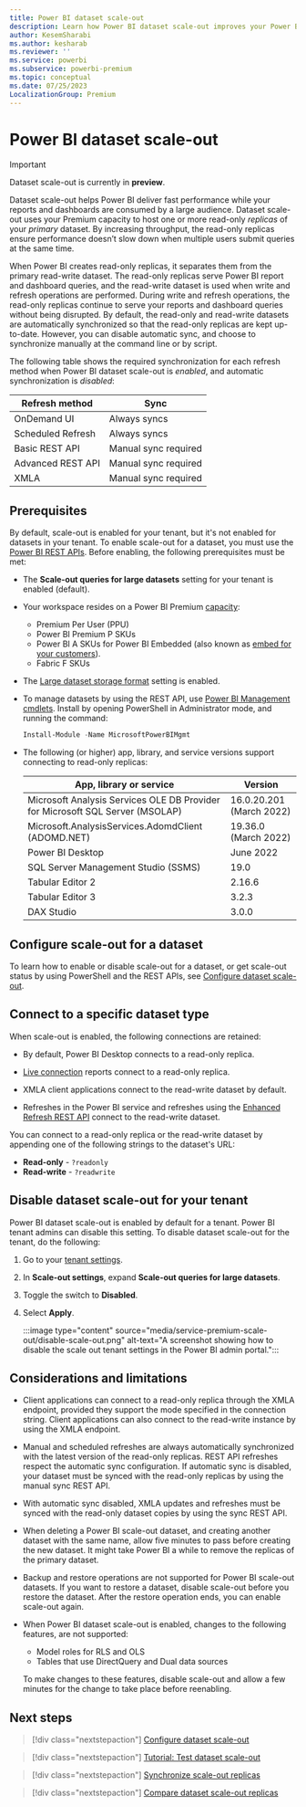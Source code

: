 ```yaml
---
title: Power BI dataset scale-out
description: Learn how Power BI dataset scale-out improves your Power BI performance by reducing dataset query and refresh times
author: KesemSharabi
ms.author: kesharab
ms.reviewer: ''
ms.service: powerbi
ms.subservice: powerbi-premium
ms.topic: conceptual
ms.date: 07/25/2023
LocalizationGroup: Premium
---
```


# Power BI dataset scale-out

> [!IMPORTANT]
> Dataset scale-out is currently in **preview**.

Dataset scale-out helps Power BI deliver fast performance while your reports and dashboards are consumed by a large audience. Dataset scale-out uses your Premium capacity to host one or more read-only *replicas* of your *primary* dataset. By increasing throughput, the read-only replicas ensure performance doesn’t slow down when multiple users submit queries at the same time.

When Power BI creates read-only replicas, it separates them from the primary read-write dataset. The read-only replicas serve Power BI report and dashboard queries, and the read-write dataset is used when write and refresh operations are performed. During write and refresh operations, the read-only replicas continue to serve your reports and dashboard queries without being disrupted. By default, the read-only and read-write datasets are automatically synchronized so that the read-only replicas are kept up-to-date. However, you can disable automatic sync, and choose to synchronize manually at the command line or by script.

The following table shows the required synchronization for each refresh method when Power BI dataset scale-out is *enabled*, and automatic synchronization is *disabled*:

| Refresh method    | Sync                 |
|-------------------|----------------------|
| OnDemand UI       | Always syncs         |
| Scheduled Refresh | Always syncs         |
| Basic REST API    | Manual sync required |
| Advanced REST API | Manual sync required |
| XMLA              | Manual sync required |

## Prerequisites

By default, scale-out is enabled for your tenant, but it's not enabled for datasets in your tenant. To enable scale-out for a dataset, you must use the [Power BI REST APIs](/rest/api/power-bi/datasets/update-dataset-in-group). Before enabling, the following prerequisites must be met:

* The **Scale-out queries for large datasets** setting for your tenant is enabled (default).

* Your workspace resides on a Power BI Premium [capacity](service-premium-what-is.md#capacities-and-skus):
    * Premium Per User (PPU)
    * Power BI Premium P SKUs
    * Power BI A SKUs for Power BI Embedded (also known as [embed for your customers](../developer/embedded/embedded-analytics-power-bi.md#embed-for-your-customers)).
    * Fabric F SKUs

* The [Large dataset storage format](service-premium-large-models.md) setting is enabled.

* To manage datasets by using the REST API, use [Power BI Management cmdlets](/powershell/power-bi/overview?view=powerbi-ps&preserve-view=true). Install by opening PowerShell in Administrator mode, and running the command:

    ```powershell
    Install-Module -Name MicrosoftPowerBIMgmt
    ```

* The following (or higher) app, library, and service versions support connecting to read-only replicas:

    | App, library or service  | Version |
    |--------------------------|---------|
    | Microsoft Analysis Services OLE DB Provider for Microsoft SQL Server (MSOLAP) | 16.0.20.201 (March 2022) |
    | Microsoft.AnalysisServices.AdomdClient (ADOMD.NET) | 19.36.0 (March 2022) |
    | Power BI Desktop         | June 2022 |
    | SQL Server Management Studio (SSMS) | 19.0 |
    | Tabular Editor 2         | 2.16.6   |
    | Tabular Editor 3         | 3.2.3    |
    | DAX Studio               | 3.0.0    |

## Configure scale-out for a dataset

To learn how to enable or disable scale-out for a dataset, or get scale-out status by using PowerShell and the REST APIs, see [Configure dataset scale-out](service-premium-scale-out-configure.md).

## Connect to a specific dataset type

When scale-out is enabled, the following connections are retained:

* By default, Power BI Desktop connects to a read-only replica.

* [Live connection](./../connect-data/desktop-report-lifecycle-datasets.md) reports connect to a read-only replica.

* XMLA client applications connect to the read-write dataset by default.

* Refreshes in the Power BI service and refreshes using the [Enhanced Refresh REST API](./../connect-data/asynchronous-refresh.md) connect to the read-write dataset.

You can connect to a read-only replica or the read-write dataset by appending one of the following strings to the dataset's URL:

* **Read-only** - `?readonly`
* **Read-write** - `?readwrite`

## Disable dataset scale-out for your tenant

Power BI dataset scale-out is enabled by default for a tenant. Power BI tenant admins can disable this setting. To disable dataset scale-out for the tenant, do the following:

1. Go to your [tenant settings](./../admin/service-admin-portal-about-tenant-settings.md).

2. In **Scale-out settings**, expand **Scale-out queries for large datasets**.

3. Toggle the switch to **Disabled**.

4. Select **Apply**.

    :::image type="content" source="media/service-premium-scale-out/disable-scale-out.png" alt-text="A screenshot showing how to disable the scale out tenant settings in the Power BI admin portal.":::

## Considerations and limitations

* Client applications can connect to a read-only replica through the XMLA endpoint, provided they support the mode specified in the connection string. Client applications can also connect to the read-write instance by using the XMLA endpoint.

* Manual and scheduled refreshes are always automatically synchronized with the latest version of the read-only  replicas. REST API refreshes respect the automatic sync configuration. If automatic sync is disabled, your dataset must be synced with the read-only replicas by using the manual sync REST API.

* With automatic sync disabled, XMLA updates and refreshes must be synced with the read-only dataset copies by using the sync REST API.

* When deleting a Power BI scale-out dataset, and creating another dataset with the same name, allow five minutes to pass before creating the new dataset. It might take Power BI a while to remove the replicas of the primary dataset.

* Backup and restore operations are not supported for Power BI scale-out datasets. If you want to restore a dataset, disable scale-out before you restore the dataset. After the restore operation ends, you can enable scale-out again.

* When Power BI dataset scale-out is enabled, changes to the following features, are not supported:
    * Model roles for RLS and OLS
    * Tables that use DirectQuery and Dual data sources

    To make changes to these features, disable scale-out and allow a few minutes for the change to take place before reenabling.

## Next steps

> [!div class="nextstepaction"]
> [Configure dataset scale-out](service-premium-scale-out-configure.md)

> [!div class="nextstepaction"]
> [Tutorial: Test dataset scale-out](service-premium-scale-out-test.md)

> [!div class="nextstepaction"]
> [Synchronize scale-out replicas](service-premium-scale-out-sync-replica.md)

> [!div class="nextstepaction"]
> [Compare dataset scale-out replicas](service-premium-scale-out-app.md)
